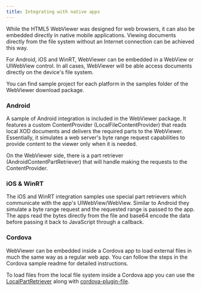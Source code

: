 ```yaml
---
title: Integrating with native apps
---
```

While the HTML5 WebViewer was designed for web browsers, it can also be embedded directly in native mobile applications. Viewing documents directly from the file system without an Internet connection can be achieved this way.

For Android, iOS and WinRT, WebViewer can be embedded in a WebView or UIWebView control. In all cases, WebViewer will be able access documents directly on the device's file system.

You can find sample project for each platform in the samples folder of the WebViewer download package.

### Android
A sample of Android integration is included in the WebViewer package. It features a custom ContentProvider (LocalFileContentProvider) that reads local XOD documents and delivers the required parts to the WebViewer. Essentially, it simulates a web server's byte range request capabilities to provide content to the viewer only when it is needed.

On the WebViewer side, there is a part retriever (AndroidContentPartRetriever) that will handle making the requests to the ContentProvider.

### iOS & WinRT
The iOS and WinRT integration samples use special part retrievers which communicate with the app's UIWebView/WebView. Similar to Android they simulate a byte range request and the requested range is passed to the app. The apps read the bytes directly from the file and base64 encode the data before passing it back to JavaScript through a callback.

### Cordova
WebViewer can be embedded inside a Cordova app to load external files in much the same way as a regular web app. You can follow the steps in the Cordova sample readme for detailed instructions.

To load files from the local file system inside a Cordova app you can use the [LocalPartRetriever](https://www.pdftron.com/webviewer/demo/lib/html5/doc/symbols/PartRetrievers.LocalPartRetriever.html) along with [cordova-plugin-file](https://cordova.apache.org/docs/en/latest/reference/cordova-plugin-file/).